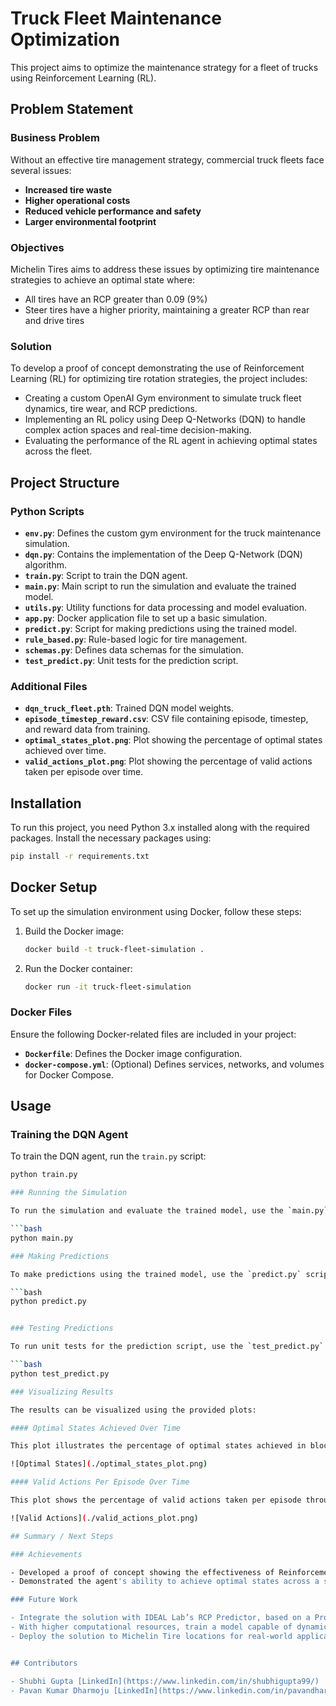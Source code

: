 # Truck Fleet Maintenance Optimization

This project aims to optimize the maintenance strategy for a fleet of trucks using Reinforcement Learning (RL).

## Problem Statement

### Business Problem

Without an effective tire management strategy, commercial truck fleets face several issues:
- **Increased tire waste**
- **Higher operational costs**
- **Reduced vehicle performance and safety**
- **Larger environmental footprint**

### Objectives

Michelin Tires aims to address these issues by optimizing tire maintenance strategies to achieve an optimal state where:
- All tires have an RCP greater than 0.09 (9%)
- Steer tires have a higher priority, maintaining a greater RCP than rear and drive tires

### Solution

To develop a proof of concept demonstrating the use of Reinforcement Learning (RL) for optimizing tire rotation strategies, the project includes:
- Creating a custom OpenAI Gym environment to simulate truck fleet dynamics, tire wear, and RCP predictions.
- Implementing an RL policy using Deep Q-Networks (DQN) to handle complex action spaces and real-time decision-making.
- Evaluating the performance of the RL agent in achieving optimal states across the fleet.

## Project Structure

### Python Scripts

- **`env.py`**: Defines the custom gym environment for the truck maintenance simulation.
- **`dqn.py`**: Contains the implementation of the Deep Q-Network (DQN) algorithm.
- **`train.py`**: Script to train the DQN agent.
- **`main.py`**: Main script to run the simulation and evaluate the trained model.
- **`utils.py`**: Utility functions for data processing and model evaluation.
- **`app.py`**: Docker application file to set up a basic simulation.
- **`predict.py`**: Script for making predictions using the trained model.
- **`rule_based.py`**: Rule-based logic for tire management.
- **`schemas.py`**: Defines data schemas for the simulation.
- **`test_predict.py`**: Unit tests for the prediction script.

### Additional Files

- **`dqn_truck_fleet.pth`**: Trained DQN model weights.
- **`episode_timestep_reward.csv`**: CSV file containing episode, timestep, and reward data from training.
- **`optimal_states_plot.png`**: Plot showing the percentage of optimal states achieved over time.
- **`valid_actions_plot.png`**: Plot showing the percentage of valid actions taken per episode over time.

## Installation

To run this project, you need Python 3.x installed along with the required packages. Install the necessary packages using:

```bash
pip install -r requirements.txt
```


## Docker Setup

To set up the simulation environment using Docker, follow these steps:

1. Build the Docker image:

    ```bash
    docker build -t truck-fleet-simulation .
    ```

2. Run the Docker container:

    ```bash
    docker run -it truck-fleet-simulation
    ```

### Docker Files

Ensure the following Docker-related files are included in your project:

- **`Dockerfile`**: Defines the Docker image configuration.
- **`docker-compose.yml`**: (Optional) Defines services, networks, and volumes for Docker Compose.


## Usage

### Training the DQN Agent

To train the DQN agent, run the `train.py` script:

```bash
python train.py

### Running the Simulation

To run the simulation and evaluate the trained model, use the `main.py` script:

```bash
python main.py

### Making Predictions

To make predictions using the trained model, use the `predict.py` script:

```bash
python predict.py


### Testing Predictions

To run unit tests for the prediction script, use the `test_predict.py` script:

```bash
python test_predict.py

### Visualizing Results

The results can be visualized using the provided plots:

#### Optimal States Achieved Over Time

This plot illustrates the percentage of optimal states achieved in blocks of 100 episodes over the training period. An optimal state is defined as a state where the maintenance actions result in the highest possible RCP for the truck tires.

![Optimal States](./optimal_states_plot.png)

#### Valid Actions Per Episode Over Time

This plot shows the percentage of valid actions taken per episode throughout the training process. A valid action is any action that adheres to the defined rules and constraints of the environment.

![Valid Actions](./valid_actions_plot.png)

## Summary / Next Steps

### Achievements

- Developed a proof of concept showing the effectiveness of Reinforcement Learning in optimizing tire rotation strategies.
- Demonstrated the agent's ability to achieve optimal states across a simulated fleet of trucks.

### Future Work

- Integrate the solution with IDEAL Lab’s RCP Predictor, based on a Probabilistic Temporal-Fusion-Transformer Digital Twin.
- With higher computational resources, train a model capable of dynamically handling multiple trucks with versatile tire configurations.
- Deploy the solution to Michelin Tire locations for real-world application and impact.


## Contributors

- Shubhi Gupta [LinkedIn](https://www.linkedin.com/in/shubhigupta99/)
- Pavan Kumar Dharmoju [LinkedIn](https://www.linkedin.com/in/pavandharmoju/)

